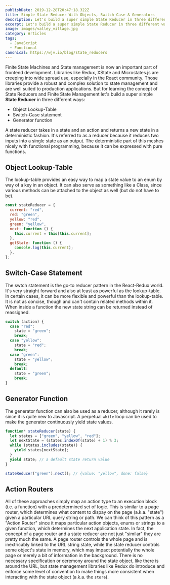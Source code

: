 ```yaml
---
publishDate: 2019-12-28T20:47:18.322Z
title: Simple State Reducer With Objects, Switch-Case & Generators
description: Let's build a super simple State Reducer in three different ways
excerpt: Let's build a super simple State Reducer in three different ways
image: images/valley_village.jpg
category: Articles
tags:
  - JavaScript
  - Functional
canonical: https://wjv.io/blog/state_reducers
---
```


Finite State Machines and State management is now an important part of frontend development. Libraries like Redux, XState and Microstates.js are creeping into wide spread use, especially in the React community. Those libraries provide a robust and complex solution to state management and are well suited to production applications. But for learning the concept of State Reducers and Finite State Management let's build a super simple **State Reducer** in three different ways:

- Object Lookup-Table
- Switch-Case statement
- Generator function

A state reducer takes in a state and an action and returns a new state in a deterministic fashion. It's referred to as a reducer because it reduces two inputs into a single state as an output. The deterministic part of this meshes nicely with functional programming, because it can be expressed with pure functions.

## Object Lookup-Table

The lookup-table provides an easy way to map a state value to an enum by way of a key in an object. It can also serve as something like a Class, since various methods can be attached to the object as well (but do not have to be).

```js
const stateReducer = {
  current: "red",
  red: "green",
  yellow: "red",
  green: "yellow",
  next: function () {
    this.current = this[this.current];
  },
  getState: function () {
    console.log(this.current);
  },
};
```

## Switch-Case Statement

The swtch statement is the go-to reducer pattern in the React-Redux world. It's very straight forward and also at least as powerful as the lookup-table. In certain cases, it can be more flexible and powerful than the lookup-table. It is not as concise, though and can't contain related methods within it. When inside a function the new state string can be returned instead of reassigned.

```js
switch (action) {
  case "red":
    state = "green";
    break;
  case "yellow":
    state = "red";
    break;
  case "green":
    state = "yellow";
    break;
  default:
    state = "green";
    break;
}
```

## Generator Function

The generator function can also be used as a reducer, although it rarely is since it is quite new to Javascript. A perpetual `while` loop can be used to make the generator continuously yield state values.

```js
function* stateReducer(state) {
  let states = ["green", "yellow", "red"];
  let nextState = (states.indexOf(state) + 1) % 3;
  while (states.includes(state)) {
    yield states[nextState];
  }
  yield state; // a default state return value
}

stateReducer("green").next(); // {value: "yellow", done: false}
```

## Action Routers

All of these approaches simply map an action type to an execution block (i.e. a function) with a predetermined set of logic. This is similar to a page router, which determines what content to dispay on the page (a.k.a. "state") given a particular URL query string or path. We can think of this pattern as a "Action Router" since it maps particular action objects, enums or strings to a given function, which determines the next application state. In fact, the concept of a page router and a state reducer are not just "similar" they are pretty much the same. A page router controls the whole page and is inextricably linked to the URL string state, while the state reducer controls some object's state in memory, which may impact potentially the whole page or merely a bit of information in the background. There is no necessary specification or ceremony around the state object, like there is around the URL, but state management libraries like Redux do introduce and enforce some level of convention to make things more consistent when interacting with the state object (a.k.a. the `store`).
